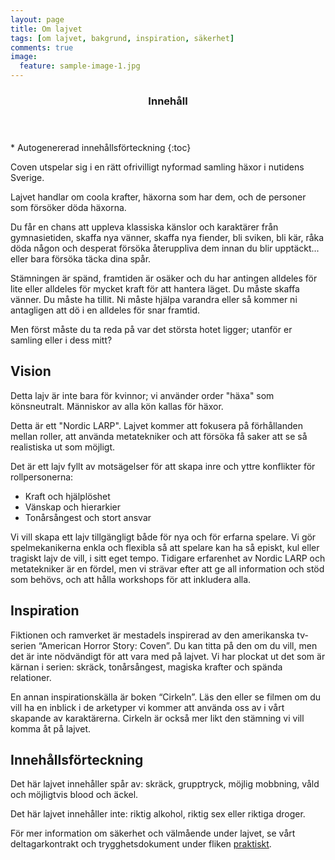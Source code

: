 ```yaml
---
layout: page
title: Om lajvet
tags: [om lajvet, bakgrund, inspiration, säkerhet]
comments: true
image:
  feature: sample-image-1.jpg
---
```


<section id="table-of-contents" class="toc">
  <header>
    <h3>Innehåll</h3>
  </header>
<div id="drawer" markdown="1">
*  Autogenererad innehållsförteckning
{:toc}
</div>
</section><!-- /#table-of-contents -->

Coven utspelar sig i en rätt ofrivilligt nyformad samling häxor i nutidens Sverige. 

Lajvet handlar om coola krafter, häxorna som har dem, och de personer som försöker döda häxorna.

Du får en chans att uppleva klassiska känslor och karaktärer från gymnasietiden, skaffa nya vänner, skaffa nya fiender, bli sviken, bli kär, råka döda någon och desperat försöka återuppliva dem innan du blir upptäckt... eller bara försöka täcka dina spår.

Stämningen är spänd, framtiden är osäker och du har antingen alldeles för lite eller alldeles för mycket kraft för att hantera läget. Du måste skaffa vänner. Du måste ha tillit. Ni måste hjälpa varandra eller så kommer ni antagligen att dö i en alldeles för snar framtid. 

Men först måste du ta reda på var det största hotet ligger; utanför er samling eller i dess mitt?

## Vision

Detta lajv är inte bara för kvinnor; vi använder order "häxa" som könsneutralt. Människor av alla kön kallas för häxor.

Detta är ett "Nordic LARP". Lajvet kommer att fokusera på förhållanden mellan roller, att använda metatekniker och att försöka få saker att se så realistiska ut som möjligt.

Det är ett lajv fyllt av motsägelser för att skapa inre och yttre konflikter för rollpersonerna:

* Kraft och hjälplöshet
* Vänskap och hierarkier
* Tonårsångest och stort ansvar

Vi vill skapa ett lajv tillgängligt både för nya och för erfarna spelare. Vi gör spelmekanikerna enkla och flexibla så att spelare kan ha så episkt, kul eller tragiskt lajv de vill, i sitt eget tempo. Tidigare erfarenhet av Nordic LARP och metatekniker är en fördel, men vi strävar efter att ge all information och stöd som behövs, och att hålla workshops för att inkludera alla.

## Inspiration

Fiktionen och ramverket är mestadels inspirerad av den amerikanska tv-serien “American Horror Story: Coven”. Du kan titta på den om du vill, men det är inte nödvändigt för att vara med på lajvet. Vi har plockat ut det som är kärnan i serien: skräck, tonårsångest, magiska krafter och spända relationer.

En annan inspirationskälla är boken “Cirkeln”. Läs den eller se filmen om du vill ha en inblick i de arketyper vi kommer att använda oss av i vårt skapande av karaktärerna. Cirkeln är också mer likt den stämning vi vill komma åt på lajvet.

## Innehållsförteckning

Det här lajvet innehåller spår av: skräck, grupptryck, möjlig mobbning, våld och möjligtvis blood och äckel.

Det här lajvet innehåller inte: riktig alkohol, riktig sex eller riktiga droger.

För mer information om säkerhet och välmående under lajvet, se vårt deltagarkontrakt och trygghetsdokument under fliken [praktiskt](/praktiskt/).
